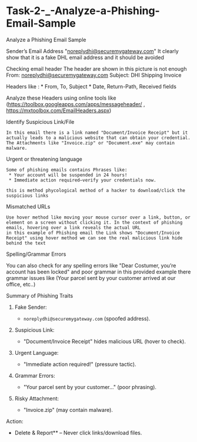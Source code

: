 # Task-2-_-Analyze-a-Phishing-Email-Sample
 Analyze a Phishing Email Sample

Sender’s Email Address
   "noreplydhi@securemygateway.com" It clearly show that it is a fake DHL email address and it should be avoided

Checking email header
  The header are shown in this picture is not enough
      From: noreplydhi@securemygateway.com 
      Subject: DHI Shipping Invoice 
  
  Headers like :
    * From, To, Subject
    * Date, Return-Path, Received fields
    
   Analyze these Headers using online tools like (https://toolbox.googleapps.com/apps/messageheader/ , https://mxtoolbox.com/EmailHeaders.aspx)

Identify Suspicious Link/File
   
    In this email there is a link named "Document/Invoice Receipt" but it actually leads to a malicious website that can obtain your credential.
    The Attachments like "Invoice.zip" or "Document.exe" may contain malware.

Urgent or threatening language
   
    Some of phishing emails contains Phrases like:
     * Your account will be suspended in 24 hours!
     * Immediate action required—verify your credentials now.
   
    this is method phycological method of a hacker to download/click the suspicious links

Mismatched URLs
   
    Use hover method like moving your mouse cursor over a link, button, or element on a screen without clicking it. In the context of phishing emails, hovering over a link reveals the actual URL
    in this example of Phishing email the Link shows "Document/Invoice Receipt" using hover method we can see the real malicious link hide behind the text

Spelling/Grammar Errors

   You can also check for any spelling errors like "Dear Costumer, you’re account has been locked" and poor grammar
   in this provided example there grammar issues like (Your parcel sent by your customer arrived at our office, etc..)

Summary of Phishing Traits
 
 

1. Fake Sender:
   - `noreplydhi@securemygateway.com` (spoofed address).  

2. Suspicious Link:
   - "Document/Invoice Receipt" hides malicious URL (hover to check).  

3. Urgent Language:
   - "Immediate action required!" (pressure tactic).  

4. Grammar Errors:
   - "Your parcel sent by your customer..." (poor phrasing).  

5. Risky Attachment:
   - "Invoice.zip" (may contain malware).  

 Action:
   - Delete & Report** – Never click links/download files.  


  
